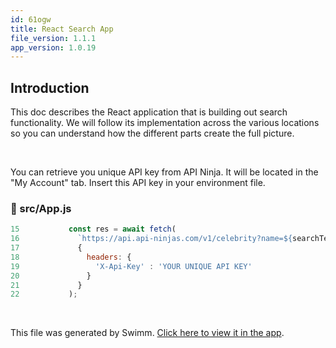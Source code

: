 ```yaml
---
id: 61ogw
title: React Search App
file_version: 1.1.1
app_version: 1.0.19
---
```


## Introduction

This doc describes the React application that is building out search functionality. We will follow its implementation across the various locations so you can understand how the different parts create the full picture.

<br/>

You can retrieve you unique API key from API Ninja. It will be located in the "My Account" tab. Insert this API key in your environment file.
<!-- NOTE-swimm-snippet: the lines below link your snippet to Swimm -->
### 📄 src/App.js
```javascript
15           const res = await fetch(
16             `https://api.api-ninjas.com/v1/celebrity?name=${searchTerm}`,
17             {
18               headers: {
19                 'X-Api-Key' : 'YOUR UNIQUE API KEY'
20               }
21             }
22           );
```

<br/>

This file was generated by Swimm. [Click here to view it in the app](https://app.swimm.io/repos/Z2l0aHViJTNBJTNBcmVhY3Qtc2VhcmNoLWFwcCUzQSUzQXZ2aWxsYXNvdG8=/docs/61ogw).
